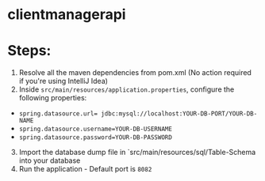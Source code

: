 # clientmanagerapi

# Steps: 
1. Resolve all the maven dependencies from pom.xml (No action required if you're using IntelliJ Idea) 
2. Inside `src/main/resources/application.properties`, configure the following properties: 
  - `spring.datasource.url= jdbc:mysql://localhost:YOUR-DB-PORT/YOUR-DB-NAME`
  - `spring.datasource.username=YOUR-DB-USERNAME`
  - `spring.datasource.password=YOUR-DB-PASSWORD`
3. Import the database dump file in `src/main/resources/sql/Table-Schema into your database
4. Run the application - Default port is `8082`
